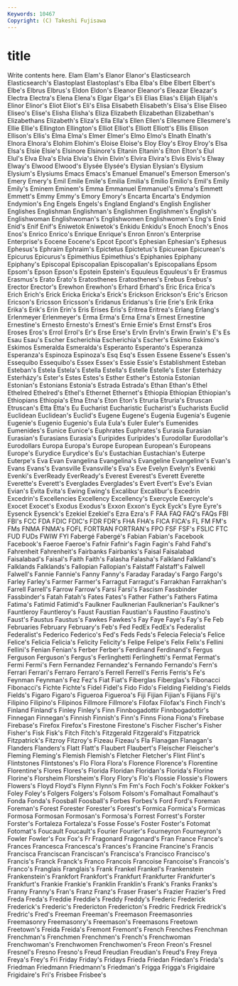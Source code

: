 ```yaml
---
Keywords: 10467 
Copyright: (C) Takeshi Fujisawa
---
```


# title

Write contents here.
 Elam Elam's Elanor Elanor's Elasticsearch Elasticsearch's Elastoplast
Elastoplast's Elba Elba's Elbe Elbert Elbert's Elbe's Elbrus Elbrus's Eldon
Eldon's Eleanor Eleanor's Eleazar Eleazar's Electra Electra's Elena Elena's Elgar
Elgar's Eli Elias Elias's Elijah Elijah's Elinor Elinor's Eliot Eliot's
Eli's Elisa Elisabeth Elisabeth's Elisa's Elise Eliseo Eliseo's Elise's Elisha
Elisha's Eliza Elizabeth Elizabethan Elizabethan's Elizabethans Elizabeth's Eliza's Ella Ella's
Ellen Ellen's Ellesmere Ellesmere's Ellie Ellie's Ellington Ellington's Elliot Elliot's
Elliott Elliott's Ellis Ellison Ellison's Ellis's Elma Elma's Elmer Elmer's
Elmo Elmo's Elnath Elnath's Elnora Elnora's Elohim Elohim's Eloise Eloise's
Eloy Eloy's Elroy Elroy's Elsa Elsa's Elsie Elsie's Elsinore Elsinore's
Eltanin Eltanin's Elton Elton's Elul Elul's Elva Elva's Elvia Elvia's
Elvin Elvin's Elvira Elvira's Elvis Elvis's Elway Elway's Elwood Elwood's
Elysée Elysée's Elysian Elysian's Elysium Elysium's Elysiums Emacs Emacs's Emanuel
Emanuel's Emerson Emerson's Emery Emery's Emil Emile Emile's Emilia Emilia's
Emilio Emilio's Emil's Emily Emily's Eminem Eminem's Emma Emmanuel Emmanuel's
Emma's Emmett Emmett's Emmy Emmy's Emory Emory's Encarta Encarta's Endymion
Endymion's Eng Engels Engels's England England's English Englisher Englishes Englishman
Englishman's Englishmen Englishmen's English's Englishwoman Englishwoman's Englishwomen Englishwomen's Eng's Enid
Enid's Enif Enif's Eniwetok Eniwetok's Enkidu Enkidu's Enoch Enoch's Enos
Enos's Enrico Enrico's Enrique Enrique's Enron Enron's Enterprise Enterprise's Eocene
Eocene's Epcot Epcot's Ephesian Ephesian's Ephesus Ephesus's Ephraim Ephraim's Epictetus
Epictetus's Epicurean Epicurean's Epicurus Epicurus's Epimethius Epimethius's Epiphanies Epiphany Epiphany's
Episcopal Episcopalian Episcopalian's Episcopalians Epsom Epsom's Epson Epson's Epstein Epstein's
Equuleus Equuleus's Er Erasmus Erasmus's Erato Erato's Eratosthenes Eratosthenes's Erebus
Erebus's Erector Erector's Erewhon Erewhon's Erhard Erhard's Eric Erica Erica's
Erich Erich's Erick Ericka Ericka's Erick's Erickson Erickson's Eric's Ericson
Ericson's Ericsson Ericsson's Eridanus Eridanus's Erie Erie's Erik Erika Erika's
Erik's Erin Erin's Eris Erises Eris's Eritrea Eritrea's Erlang Erlang's
Erlenmeyer Erlenmeyer's Erma Erma's Erna Erna's Ernest Ernestine Ernestine's Ernesto
Ernesto's Ernest's Ernie Ernie's Ernst Ernst's Eros Eroses Eros's Errol
Errol's Er's Erse Erse's ErvIn ErvIn's Erwin Erwin's E's Es
Esau Esau's Escher Escherichia Escherichia's Escher's Eskimo Eskimo's Eskimos Esmeralda
Esmeralda's Esperanto Esperanto's Esperanza Esperanza's Espinoza Espinoza's Esq Esq's Essen
Essene Essene's Essen's Essequibo Essequibo's Essex Essex's Essie Essie's Establishment
Esteban Esteban's Estela Estela's Estella Estella's Estelle Estelle's Ester Esterházy
Esterházy's Ester's Estes Estes's Esther Esther's Estonia Estonian Estonian's Estonians
Estonia's Estrada Estrada's Ethan Ethan's Ethel Ethelred Ethelred's Ethel's Ethernet
Ethernet's Ethiopia Ethiopian Ethiopian's Ethiopians Ethiopia's Etna Etna's Eton Eton's
Etruria Etruria's Etruscan Etruscan's Etta Etta's Eu Eucharist Eucharistic Eucharist's
Eucharists Euclid Euclidean Euclidean's Euclid's Eugene Eugene's Eugenia Eugenia's Eugenie
Eugenie's Eugenio Eugenio's Eula Eula's Euler Euler's Eumenides Eumenides's Eunice
Eunice's Euphrates Euphrates's Eurasia Eurasian Eurasian's Eurasians Eurasia's Euripides Euripides's
Eurodollar Eurodollar's Eurodollars Europa Europa's Europe European European's Europeans Europe's
Eurydice Eurydice's Eu's Eustachian Eustachian's Euterpe Euterpe's Eva Evan Evangelina
Evangelina's Evangeline Evangeline's Evan's Evans Evans's Evansville Evansville's Eva's Eve
Evelyn Evelyn's Evenki Evenki's EverReady EverReady's Everest Everest's Everett Everette
Everette's Everett's Everglades Everglades's Evert Evert's Eve's Evian Evian's Evita
Evita's Ewing Ewing's Excalibur Excalibur's Excedrin Excedrin's Excellencies Excellency Excellency's
Exercycle Exercycle's Exocet Exocet's Exodus Exodus's Exxon Exxon's Eyck Eyck's
Eyre Eyre's Eysenck Eysenck's Ezekiel Ezekiel's Ezra Ezra's F FAA
FAQ FAQ's FAQs FBI FBI's FCC FDA FDIC FDIC's FDR
FDR's FHA FHA's FICA FICA's FL FM FM's FMs FNMA
FNMA's FOFL FORTRAN FORTRAN's FPO FSF FSF's FSLIC FTC FUD
FUDs FWIW FYI Fabergé Fabergé's Fabian Fabian's Facebook Facebook's Faeroe
Faeroe's Fafnir Fafnir's Fagin Fagin's Fahd Fahd's Fahrenheit Fahrenheit's Fairbanks
Fairbanks's Faisal Faisalabad Faisalabad's Faisal's Faith Faith's Falasha Falasha's Falkland
Falkland's Falklands Falklands's Fallopian Fallopian's Falstaff Falstaff's Falwell Falwell's Fannie
Fannie's Fanny Fanny's Faraday Faraday's Fargo Fargo's Farley Farley's Farmer
Farmer's Farragut Farragut's Farrakhan Farrakhan's Farrell Farrell's Farrow Farrow's Farsi
Farsi's Fascism Fassbinder Fassbinder's Fatah Fatah's Fates Fates's Father Father's
Fathers Fatima Fatima's Fatimid Fatimid's Faulkner Faulknerian Faulknerian's Faulkner's Fauntleroy
Fauntleroy's Faust Faustian Faustian's Faustino Faustino's Faust's Faustus Faustus's Fawkes
Fawkes's Fay Faye Faye's Fay's Fe Feb Februaries February February's
Feb's Fed FedEx FedEx's Federalist Federalist's Federico Federico's Fed's Feds
Feds's Felecia Felecia's Felice Felice's Felicia Felicia's Felicity Felicity's Felipe
Felipe's Felix Felix's Fellini Fellini's Fenian Fenian's Ferber Ferber's Ferdinand
Ferdinand's Fergus Ferguson Ferguson's Fergus's Ferlinghetti Ferlinghetti's Fermat Fermat's Fermi
Fermi's Fern Fernandez Fernandez's Fernando Fernando's Fern's Ferrari Ferrari's Ferraro
Ferraro's Ferrell Ferrell's Ferris Ferris's Fe's Feynman Feynman's Fez Fez's
Fiat Fiat's Fiberglas Fiberglas's Fibonacci Fibonacci's Fichte Fichte's Fidel Fidel's
Fido Fido's Fielding Fielding's Fields Fields's Figaro Figaro's Figueroa Figueroa's
Fiji Fijian Fijian's Fijians Fiji's Filipino Filipino's Filipinos Fillmore Fillmore's
Filofax Filofax's Finch Finch's Finland Finland's Finley Finley's Finn Finnbogadottir
Finnbogadottir's Finnegan Finnegan's Finnish Finnish's Finn's Finns Fiona Fiona's Firebase
Firebase's Firefox Firefox's Firestone Firestone's Fischer Fischer's Fisher Fisher's Fisk
Fisk's Fitch Fitch's Fitzgerald Fitzgerald's Fitzpatrick Fitzpatrick's Fitzroy Fitzroy's Fizeau
Fizeau's Fla Flanagan Flanagan's Flanders Flanders's Flatt Flatt's Flaubert Flaubert's
Fleischer Fleischer's Fleming Fleming's Flemish Flemish's Fletcher Fletcher's Flint Flint's
Flintstones Flintstones's Flo Flora Flora's Florence Florence's Florentine Florentine's Flores
Flores's Florida Floridan Floridan's Florida's Florine Florine's Florsheim Florsheim's Flory
Flory's Flo's Flossie Flossie's Flowers Flowers's Floyd Floyd's Flynn Flynn's
Fm Fm's Foch Foch's Fokker Fokker's Foley Foley's Folgers Folgers's
Folsom Folsom's Fomalhaut Fomalhaut's Fonda Fonda's Foosball Foosball's Forbes Forbes's
Ford Ford's Foreman Foreman's Forest Forester Forester's Forest's Formica Formica's
Formicas Formosa Formosan Formosan's Formosa's Forrest Forrest's Forster Forster's Fortaleza
Fortaleza's Fosse Fosse's Foster Foster's Fotomat Fotomat's Foucault Foucault's Fourier
Fourier's Fourneyron Fourneyron's Fowler Fowler's Fox Fox's Fr Fragonard Fragonard's
Fran France France's Frances Francesca Francesca's Frances's Francine Francine's Francis
Francisca Franciscan Franciscan's Francisca's Francisco Francisco's Francis's Franck Franck's Franco
Francois Francoise Francoise's Francois's Franco's Franglais Franglais's Frank Frankel Frankel's
Frankenstein Frankenstein's Frankfort Frankfort's Frankfurt Frankfurter Frankfurter's Frankfurt's Frankie Frankie's
Franklin Franklin's Frank's Franks Franks's Franny Franny's Fran's Franz Franz's
Fraser Fraser's Frazier Frazier's Fred Freda Freda's Freddie Freddie's Freddy
Freddy's Frederic Frederick Frederick's Frederic's Fredericton Fredericton's Fredric Fredrick Fredrick's
Fredric's Fred's Freeman Freeman's Freemason Freemasonries Freemasonry Freemasonry's Freemason's Freemasons
Freetown Freetown's Freida Freida's Fremont Fremont's French Frenches Frenchman Frenchman's
Frenchmen Frenchmen's French's Frenchwoman Frenchwoman's Frenchwomen Frenchwomen's Freon Freon's Fresnel
Fresnel's Fresno Fresno's Freud Freudian Freudian's Freud's Frey Freya Freya's
Frey's Fri Friday Friday's Fridays Frieda Friedan Friedan's Frieda's Friedman
Friedmann Friedmann's Friedman's Frigga Frigga's Frigidaire Frigidaire's Fri's Frisbee Frisbee's
